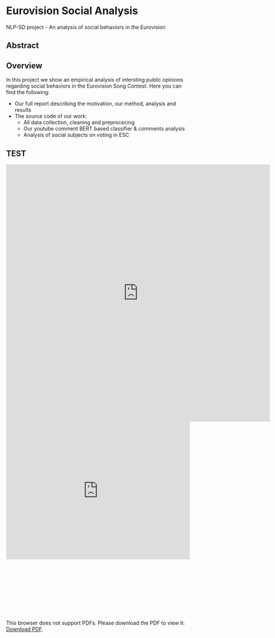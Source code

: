 # Eurovision Social Analysis
NLP-SD project - An analysis of social behaviors in the Eurovision 

## Abstract

## Overview
In this project we show an empirical analysis of intersting public opinions regarding social behaviors in the Eurovision Song Contest.
Here you can find the following:
- Our full report describing the motivation, our method, analysis and results
- The source code of our work:
  - All data collection, cleaning and preprocecing
  - Our youtube comment BERT based classifier & comments analysis
  - Analysis of social subjects on voting in ESC


## TEST
<iframe src="https://github.com/oriheldman/eurovision_social_analysis/blob/main/Eurovision_Project%20(4).pdf" style="width:718px; height:700px;" frameborder="0"></iframe>



<embed src="https://github.com/oriheldman/eurovision_social_analysis/blob/main/Eurovision_Project%20(4).pdf" width="500" height="375">


<object data="https://github.com/oriheldman/eurovision_social_analysis/blob/main/Eurovision_Project%20(4).pdf" type="application/pdf" width="700px" height="700px">
    <embed src="http://yoursite.com/the.pdf">
        <p>This browser does not support PDFs. Please download the PDF to view it: <a href="http://yoursite.com/the.pdf">Download PDF</a>.</p>
    </embed>
</object>
